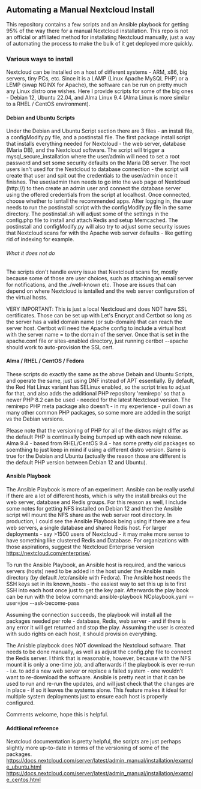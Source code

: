 ## Automating a Manual Nextcloud Install
This repository contains a few scripts and an Ansible playbook for getting 95% of the way there for a manual Nextcloud installation.
This repo is not an official or affiliated method for installating Nextcloud manually, just a way of automating the process to make the bulk of it get deployed more quickly. 

### Various ways to install
Nextcloud can be installed on a host of different systems - ARM, x86, big servers, tiny PCs, etc. Since it is a LAMP (Linux Apache MySQL PHP) or a LEMP (swap NGINX for Apache), the software can be run on pretty much any Linux distro one wishes. Here I provide scripts for some of the big ones - Debian 12, Ubuntu 22.04, and Alma Linux 9.4 (Alma Linux is more similar to a RHEL / CentOS environment). 

#### Debian and Ubuntu Scripts
Under the Debian and Ubuntu Script section there are 3 files - an install file, a configModify.py file, and a postinstall file. The first package install script that installs everything needed for Nextcloud - the web server, database (Maria DB), and the Nextcloud software. The script will trigger a mysql_secure_installation where the user/admin will need to set a root password and set some security defaults on the Maria DB server. The root users isn't used for the Nextcloud to database connection - the script will create that user and spit out the credentials to the user/admin once it finishes. The user/admin then needs to go into the web page of Nextcloud (http://<server ip address>) to then create an admin user and connect the database server using the offered credentials from the script at localhost. Once connected, choose whether to isntall the recommended apps. After logging in, the user needs to run the postinstall script with the configModify.py file in the same directory. The postinstall.sh will adjust some of the settings in the config.php file to install and attach Redis and setup Memcached. The postinstall and configModify.py will also try to adjust some security issues that Nextcloud scans for with the Apache web server defaults - like getting rid of indexing for example. 

###### What it does not do
The scripts don't handle every issue that Nextcloud scans for, mostly because some of those are user choices, such as attaching an email server for notifications, and the ./well-known etc. Those are issues that can depend on where Nextcloud is isntalled and the web server configuration of the virtual hosts.

VERY IMPORTANT: This is just a local Nextcloud and does NOT have SSL certificates. Those can be set up with Let's Encrypt and Certbot so long as the server has a valid domain name (or sub-domain) that can reach the server host. Certbot will need the Apache config to include a virtual host with the server name = to the domain of the server. Once that is set in the apache.conf file or sites-enabled directory, just running certbot --apache should work to auto-provision the SSL cert.

#### Alma / RHEL / CentOS / Fedora
These scripts do exactly the same as the above Debain and Ubuntu Scripts, and operate the same, just using DNF instead of APT essentially. By default, the Red Hat Linux variant has SELinux enabled, so the script tries to adjust for that, and also adds the additional PHP repository 'remirepo' so that a newer PHP 8.2 can be used - needed for the latest Nextcloud version. The remirepo PHP meta package also doesn't - in my experience - pull down as many other common PHP packages, so some more are added in the script vs the Debian versions.

Please note that the versioning of PHP for all of the distros might differ as the default PHP is continually being bumped up with each new release. Alma 9.4 - based from RHEL/CentOS 9.4 - has some pretty old packages so soemthing to just keep in mind if using a different distro version. Same is true for the Debian and Ubuntu (actually the reason those are different is the default PHP version between Debian 12 and Ubuntu). 

#### Ansible Playbook
The Ansible Playbook is more of an experiment. Ansible can be really useful if there are a lot of different hosts, which is why the install breaks out the web server, database and Redis groups. For this reason as well, I include some notes for getting NFS installed on Debian 12 and then the Ansible script will mount the NFS share as the web server root directory. In production, I could see the Ansible Playbook being using if there are a few web servers, a single database and shared Redis host. For larger deployments - say >1500 users of Nextcloud - it may make more sense to have something like clustered Redis and Database. For organizations with those aspirations, suggest the Nextcloud Enterprise version https://nextcloud.com/enterprise/.

To run the Ansible Playbook, an Ansible host is required, and the various servers (hosts) need to be added in the host under the Ansible main directory (by default /etc/ansible with Fedora). The Ansible host needs the SSH keys set in its known_hosts - the easiest way to set this up is to first SSH into each host once just to get the key pair. Afterwards the play book can be run with the below command:
ansible-playbook NCplaybook.yaml --user=joe --ask-become-pass

Assuming the connection succeeds, the playbook will install all the packages needed per role - database, Redis, web server - and if there is any error it will get returned and stop the play. Assuming the user is created with sudo rights on each host, it should provision everything. 

The Anisble playbook does NOT download the Nextcloud software. That needs to be done manually, as well as adjust the config.php file to connect the Redis server. I think that is reasonable, however, because with the NFS mount it is only a one-time job, and afterwards if the playbook is ever re-run - i.e. to add a new web server or replace a failed system - one wouldn't want to re-download the software. Ansible is pretty neat in that it can be used to run and re-run the updates, and will just check that the changes are in place - if so it leaves the systems alone. This feature makes it ideal for multiple system deployments just to ensure each host is properly configured.

Comments welcome, hope this is helpful.

#### Addtiional reference
Nextcloud documentation is pretty helpful, the scripts are just perhaps slightly more up-to-date in terms of the versioning of some of the packages.
https://docs.nextcloud.com/server/latest/admin_manual/installation/example_ubuntu.html
https://docs.nextcloud.com/server/latest/admin_manual/installation/example_centos.html

